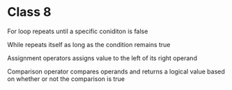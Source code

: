 # Class 8

For loop repeats until a specific coniditon is false


While repeats itself as long as the condition remains true

Assignment operators assigns value to the left of its right operand

Comparison operator compares operands and returns a logical value based
on whether or not the comparison is true
